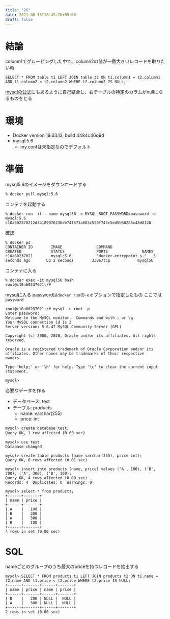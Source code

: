 ```yaml
---
title: "26"
date: 2021-08-15T18:49:20+09:00
draft: false
---
```


# 結論
column1でグルーピングした中で、column2の値が一番大きいレコードを取りたい時
```
SELECT * FROM table t1 LEFT JOIN table t2 ON t1.column1 = t2.column1 AND t1.column2 < t2.column2 WHERE t2.column2 IS NULL;
```

[mysqlの公式](https://dev.mysql.com/doc/refman/5.6/ja/example-maximum-column-group-row.html)にもあるように自己結合し、右テーブルの特定のカラムがnullになるものをとる

# 環境
- Docker version 19.03.13, build 4484c46d9d
- mysql:5.6
  - my.confは未指定なのでデフォルト

# 準備
mysql5.6のイメージをダウンロードする
```
% docker pull mysql:5.6
```

コンテナを起動する
```
% docker run -it --name mysql56 -e MYSQL_ROOT_PASSWORD=password -d mysql:5.6
c10a602370212d74189076236de74f573a683c529f745c5ed5b60285c48d8120
```

確認
```
% docker ps
CONTAINER ID        IMAGE               COMMAND                  CREATED             STATUS              PORTS               NAMES
c10a60237021        mysql:5.6           "docker-entrypoint.s…"   3 seconds ago       Up 2 seconds        3306/tcp            mysql56
```

コンテナに入る
```
% docker exec -it mysql56 bash
root@c10a60237021:/#
```

mysqlに入る
passwordは`docker run`の`-e`オプションで指定したもの
ここでは`password`
```
root@c10a60237021:/# mysql -u root -p
Enter password:
Welcome to the MySQL monitor.  Commands end with ; or \g.
Your MySQL connection id is 2
Server version: 5.6.47 MySQL Community Server (GPL)

Copyright (c) 2000, 2020, Oracle and/or its affiliates. All rights reserved.

Oracle is a registered trademark of Oracle Corporation and/or its
affiliates. Other names may be trademarks of their respective
owners.

Type 'help;' or '\h' for help. Type '\c' to clear the current input statement.

mysql>
```

必要なデータを作る
- データベース: test
- テーブル: products
  - name: varchar(255)
  - price: int

```sh
mysql> create database test;
Query OK, 1 row affected (0.00 sec)
```
```
mysql> use test
Database changed
```
```
mysql> create table products (name varchar(255), price int);
Query OK, 0 rows affected (0.01 sec)
```
```
mysql> insert into products (name, price) values ('A', 100), ('B', 200), ('A', 300), ('B', 100);
Query OK, 4 rows affected (0.00 sec)
Records: 4  Duplicates: 0  Warnings: 0
```
```
mysql> select * from products;
+------+-------+
| name | price |
+------+-------+
| A    |   100 |
| B    |   200 |
| A    |   300 |
| B    |   100 |
+------+-------+
4 rows in set (0.00 sec)
```

# SQL
nameごとのグループのうち最大のpriceを持つレコードを抽出する
```
mysql> SELECT * FROM products t1 LEFT JOIN products t2 ON t1.name = t2.name AND t1.price < t2.price WHERE t2.price IS NULL;
+------+-------+------+-------+
| name | price | name | price |
+------+-------+------+-------+
| B    |   200 | NULL |  NULL |
| A    |   300 | NULL |  NULL |
+------+-------+------+-------+
2 rows in set (0.00 sec)
```





